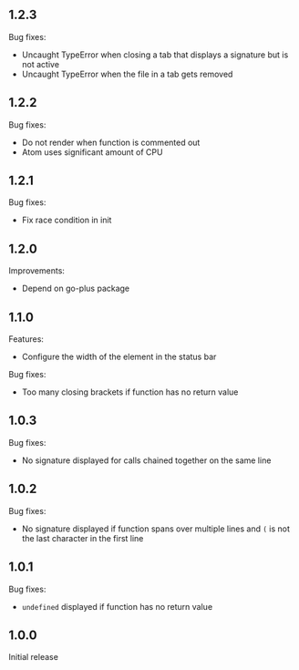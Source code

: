 ## 1.2.3

Bug fixes:
* Uncaught TypeError when closing a tab that displays a signature but is not active
* Uncaught TypeError when the file in a tab gets removed

## 1.2.2

Bug fixes:
* Do not render when function is commented out
* Atom uses significant amount of CPU

## 1.2.1

Bug fixes:
* Fix race condition in init

## 1.2.0

Improvements:
* Depend on go-plus package

## 1.1.0

Features:
* Configure the width of the element in the status bar

Bug fixes:
* Too many closing brackets if function has no return value

## 1.0.3

Bug fixes:
* No signature displayed for calls chained together on the same line

## 1.0.2

Bug fixes:
* No signature displayed if function spans over multiple lines and `(` is not the last character in the first line

## 1.0.1

Bug fixes:
* `undefined` displayed if function has no return value

## 1.0.0

Initial release
